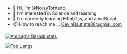 - 👋 Hi, I’m @NoisyTornado 
- 👀 I’m interested in Science and learning
- 🌱 I’m currently learning Html,Css, and JavaScript
- 📫 How to reach me ... KevinBautista88@gmail.com

<!---
NoisyTornado/NoisyTornado is a ✨ special ✨ repository because its `README.md` (this file) appears on your GitHub profile.
You can click the Preview link to take a look at your changes.
--->



[![Anurag's GitHub stats](https://github-readme-stats.vercel.app/api?username=NoisyTornado)](https://github.com/NoisyTornado/github-readme-)




[![Top Langs](https://github-readme-stats.vercel.app/api/top-langs/?username=NoisyTornado)](https://github.com/NoisyTornado/github-readme-)
